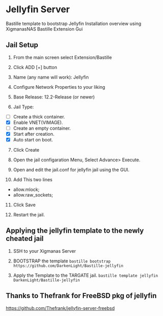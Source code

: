 # Jellyfin Server
Bastille template to bootstrap Jellyfin
Installation overview using XigmanasNAS Bastille Extension Gui

## Jail Setup
1. From the main screen select Extension/Bastille

2. Click ADD [+] button

3. Name (any name will work): Jellyfin

4. Configure Network Properties to your liking

5. Base Release: 12.2-Release (or newer)

6. Jail Type: 
- [ ] Create a thick container.
- [x] Enable VNET(VIMAGE).
- [ ] Create an empty container.
- [x] Start after creation.
- [x] Auto start on boot.

7. Click Create

8. Open the jail configaration Menu, Select Advance> Execute.

9. Open and edit the jail.conf for jellyfin jail using the GUI.

10. Add This two lines
- allow.mlock;
- allow.raw_sockets;

11. Click Save

12. Restart the jail.


## Applying the jellyfin template to the newly cheated jail

1. SSH to your Xigmanas Server

2. BOOTSTRAP the template
`bastille bootstrap https://github.com/DarkenLight/Bastille-jellyfin`

3. Apply the Template to the TARGATE jail.
`bastille template jellyfin DarkenLight/Bastille-jellyfin`


## Thanks to Thefrank for FreeBSD pkg of jellyfin
https://github.com/Thefrank/jellyfin-server-freebsd

